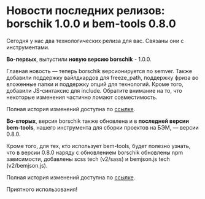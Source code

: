 # Новости последних релизов: borschik 1.0.0 и bem-tools 0.8.0

Сегодня у нас два технологических релиза для вас. Связаны они с инструментами.

**Во-первых**, выпустили **новую версию borschik** - 1.0.0.

Главная новость — теперь borschik версионируется по semver. Также добавили поддержку вайлдкардов для freeze_path, поддержку фриза во вложенные папки и поддержку опций для технологий. Кроме того, добавили JS-синтаксис для include. Обратите внимание на то, что некоторые изменения частично ломают совместимость.

Полная история изменений доступна по [ссылке](http://ru.bem.info/tools/optimizers/borschik/changelog/).

**Во-вторых**, версия borschik также обновлена и в **последней версии bem-tools**, нашего инструмента для сборки проектов на БЭМ, — версии 0.8.0.

Кроме того, для тех, кто использует bem-tools, будет полезно узнать, что в версии 0.8.0 наряду с обновлением borschik обновлены npm зависимости, добавлены scss tech (v2/sass) и bemjson.js tech (v2/bemjson.js).

Полная история изменений доступна по [ссылке](http://ru.bem.info/tools/bem/bem-tools/changelog/).

Приятного использования!

